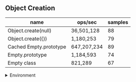 ## Object Creation

|name|ops/sec|samples|
|-|-|-|
|Object.create(null)|36,501,128|88|
|Object.create({})|1,180,253|79|
|Cached Empty.prototype|647,207,234|89|
|Empty.prototype|1,184,593|74|
|Empty class|821,289|67|


<details>
<summary>Environment</summary>

* __Machine:__ linux x64 | 2 vCPUs | 6.8GB Mem
* __Run:__ Tue Oct 10 2023 21:04:59 GMT+0000 (Coordinated Universal Time)
</details>

<!--
{"environment":{"platform":"linux","arch":"x64","cpus":2,"totalMemory":6.759757995605469},"benchmarks":"[{\"timeStamp\":1696971878179,\"currentTarget\":{\"0\":{\"name\":\"Object.create(null)\",\"options\":{\"async\":false,\"defer\":false,\"delay\":0.005,\"initCount\":1,\"maxTime\":5,\"minSamples\":5,\"minTime\":0.05},\"async\":false,\"defer\":false,\"delay\":0.005,\"initCount\":1,\"maxTime\":5,\"minSamples\":5,\"minTime\":0.05,\"id\":1,\"stats\":{\"moe\":4.4659100015869446e-10,\"rme\":1.6301075395135165,\"sem\":2.2785255110137473e-10,\"deviation\":2.1374463932037228e-9,\"mean\":2.739641338582935e-8,\"sample\":[2.813910609728688e-8,2.786589545305154e-8,2.992099070726603e-8,2.852857899862903e-8,2.8103833847469667e-8,2.7950330656834916e-8,2.738647482945606e-8,2.8107999089815955e-8,2.8746260001366302e-8,2.8625192682161367e-8,2.866073762917602e-8,2.6094388448264616e-8,2.836836822800213e-8,2.70264574887036e-8,2.7138587848426617e-8,2.9763492374126735e-8,2.629070620933514e-8,3.126735680395961e-8,2.7255802808523884e-8,2.8023400770163633e-8,2.7017725474726212e-8,2.7146908430451306e-8,2.7353190446765792e-8,2.7388221745899418e-8,2.7424587502227946e-8,2.7336599620208757e-8,2.7087839437781576e-8,2.7277324654738734e-8,2.6994868144020703e-8,2.773729787313822e-8,2.6981975582207033e-8,2.7220001551216602e-8,2.669659179221505e-8,2.708794216735778e-8,2.8253361953793265e-8,2.867876666979992e-8,2.7579350122427972e-8,2.7579710189592572e-8,2.7215173261134985e-8,2.704684982322808e-8,3.014785662443968e-8,2.7155949146805185e-8,2.678802111503709e-8,2.705383543440999e-8,2.6647846608305994e-8,2.686614798503641e-8,2.7232431316289468e-8,2.657567856737442e-8,2.7050804911911954e-8,2.7388683515344463e-8,2.6621445107221424e-8,2.687975965388351e-8,2.6939753726386963e-8,2.7433576853793726e-8,4.3726292967287304e-8,2.7236438283409327e-8,2.6996512330887856e-8,2.713612182494983e-8,2.651214032449191e-8,2.705897191322022e-8,2.7472870916691963e-8,2.6534586736892604e-8,2.6811084418542893e-8,2.7447137157852724e-8,2.7070015342662204e-8,2.6800143718677112e-8,2.5764574116564167e-8,2.6990451285891785e-8,2.6145907330731196e-8,2.6781608734890403e-8,2.643159674121238e-8,2.590018075268933e-8,2.779084206919967e-8,3.119877145699817e-8,2.5768881054046544e-8,2.607264265157364e-8,2.7520894425328182e-8,2.827677916068909e-8,2.7268283613426247e-8,2.485256880779384e-8,2.5649320713411885e-8,2.588077987944706e-8,2.518715795073556e-8,2.4565552180984368e-8,2.4182127690369438e-8,2.4956119975169253e-8,2.562442322793111e-8,2.612256021714214e-8],\"variance\":4.568677083819603e-18},\"times\":{\"cycle\":0.05829975945993856,\"elapsed\":5.437,\"period\":2.739641338582935e-8,\"timeStamp\":1696971872742},\"running\":false,\"count\":2128007,\"cycles\":6,\"hz\":36501128.30160625},\"1\":{\"name\":\"Object.create({})\",\"options\":{\"async\":false,\"defer\":false,\"delay\":0.005,\"initCount\":1,\"maxTime\":5,\"minSamples\":5,\"minTime\":0.05},\"async\":false,\"defer\":false,\"delay\":0.005,\"initCount\":1,\"maxTime\":5,\"minSamples\":5,\"minTime\":0.05,\"id\":2,\"stats\":{\"moe\":2.1861230119216655e-8,\"rme\":2.580178153374368,\"sem\":1.1153688836335029e-8,\"deviation\":9.91361548475882e-8,\"mean\":8.472759949008344e-7,\"sample\":[9.948038314323633e-7,0.000001222619126387259,0.0000010243888942316938,9.903058952363569e-7,9.843896785055202e-7,9.716929128759672e-7,0.0000010752468514261663,8.47736561211239e-7,9.100018408322274e-7,8.577088202976726e-7,8.997698531615224e-7,8.375816459037915e-7,8.278919331592391e-7,8.827750617178246e-7,8.23208342252094e-7,8.616275240093041e-7,8.261680437233328e-7,8.683660687529432e-7,8.370193786834482e-7,8.364870927693823e-7,0.0000010045228534326526,8.01928093382993e-7,8.434768040869329e-7,8.507904590664554e-7,8.477850792699459e-7,8.554526449477003e-7,8.188515204703398e-7,0.00000105419009090001,8.742726572199152e-7,7.694140588210111e-7,8.3861767769739e-7,8.371834838820155e-7,8.738973414957832e-7,8.51949227278565e-7,9.76250108096422e-7,7.832691195546428e-7,8.532628364501135e-7,8.059580585882607e-7,8.202070586963571e-7,9.289939871365258e-7,7.914469246567939e-7,7.852703221273376e-7,8.534763268835801e-7,7.805679656253378e-7,8.330561425791806e-7,8.134178460961665e-7,8.394542131408756e-7,7.506073671384384e-7,7.495977130002812e-7,7.558751523104321e-7,9.801140018478101e-7,7.265286879209459e-7,8.007505054697856e-7,7.371044548290776e-7,7.506368115903218e-7,0.0000010571866555976595,7.379159112515566e-7,8.194408767724918e-7,7.279560944257729e-7,7.391250619284175e-7,9.792958370713548e-7,7.196553700306629e-7,7.679399327825609e-7,7.827818780713147e-7,8.098546657204451e-7,8.928713227909965e-7,6.84592531098108e-7,8.014347441854237e-7,6.94153287896844e-7,9.433017422307634e-7,7.2910928768301e-7,7.969994057703492e-7,7.469368472956229e-7,8.92228930133765e-7,7.79376691025868e-7,7.387197258957695e-7,8.81108832528384e-7,8.633002376918603e-7,7.315507750271828e-7],\"variance\":9.827977197964985e-15},\"times\":{\"cycle\":0.0670144475406866,\"elapsed\":5.423,\"period\":8.472759949008344e-7,\"timeStamp\":1696971878195},\"running\":false,\"count\":79094,\"cycles\":4,\"hz\":1180252.958915755},\"2\":{\"name\":\"Cached Empty.prototype\",\"options\":{\"async\":false,\"defer\":false,\"delay\":0.005,\"initCount\":1,\"maxTime\":5,\"minSamples\":5,\"minTime\":0.05},\"async\":false,\"defer\":false,\"delay\":0.005,\"initCount\":1,\"maxTime\":5,\"minSamples\":5,\"minTime\":0.05,\"id\":3,\"stats\":{\"moe\":1.3735805698352511e-11,\"rme\":0.8889912816552792,\"sem\":7.008064131812506e-12,\"deviation\":6.611394479176182e-11,\"mean\":1.5451001581001771e-9,\"sample\":[1.4994203602146454e-9,1.5277259607463976e-9,1.5435069698524692e-9,1.5972346878490035e-9,1.5407060322273344e-9,1.4961003792023736e-9,1.5613512960227618e-9,1.5721709893759855e-9,1.416376042792667e-9,1.4482751967773273e-9,1.464054278927123e-9,1.518005938005076e-9,1.492421732250331e-9,1.5052262954856776e-9,1.4746411202069722e-9,1.5594773080803412e-9,1.5382291405776478e-9,1.4565429422883067e-9,1.5723328492874658e-9,1.4849816095372883e-9,1.5910812666210296e-9,1.4982624661446251e-9,1.5580011922580566e-9,1.4751443856107953e-9,1.60319204155966e-9,1.5415318700336152e-9,1.5846016587106565e-9,1.5537174902815446e-9,1.5318415923977125e-9,1.4494090200517514e-9,1.484166460957568e-9,1.516733595467479e-9,1.4735058000263622e-9,1.5123500997452349e-9,1.387704468029341e-9,1.4593765579778794e-9,1.4796942596835623e-9,1.4985951674047016e-9,1.5805536362969812e-9,1.586694971129808e-9,1.4196532971229878e-9,1.569425192182657e-9,1.491459554218566e-9,1.538035540710928e-9,1.5665754986118274e-9,1.4754333993866288e-9,1.4801627913197737e-9,1.4897186246037878e-9,1.5826432341711527e-9,1.5165120533519542e-9,1.5522459206187879e-9,1.4423969293464438e-9,1.491129680447952e-9,1.452138462158974e-9,1.5161017901750563e-9,1.6287590328932661e-9,1.586266523314799e-9,1.65502297265887e-9,1.6223718450796346e-9,1.6443665806823426e-9,1.5911345176725716e-9,1.582324420874024e-9,1.617778283522625e-9,1.6082890071229171e-9,1.6745643344637285e-9,1.6216482849821085e-9,1.595933238538515e-9,1.6178420406379538e-9,1.5664063759332968e-9,1.5766469329154563e-9,1.601034112690147e-9,1.6672706313520626e-9,1.61342866223296e-9,1.6046573741133082e-9,1.5349389685013516e-9,1.5474305951823738e-9,1.5658435946483387e-9,1.4484292672325434e-9,1.4580266535234608e-9,1.64187159843662e-9,1.6532709271296366e-9,1.6590510086029138e-9,1.6838706279424428e-9,1.6296904966277337e-9,1.5903666325196493e-9,1.5387064041666107e-9,1.5622064729827144e-9,1.5519548278065846e-9,1.5539397254091924e-9],\"variance\":4.37105369592813e-21},\"times\":{\"cycle\":0.05573856886886982,\"elapsed\":5.526,\"period\":1.5451001581001771e-9,\"timeStamp\":1696971883620},\"running\":false,\"count\":36074405,\"cycles\":10,\"hz\":647207234.2737827},\"3\":{\"name\":\"Empty.prototype\",\"options\":{\"async\":false,\"defer\":false,\"delay\":0.005,\"initCount\":1,\"maxTime\":5,\"minSamples\":5,\"minTime\":0.05},\"async\":false,\"defer\":false,\"delay\":0.005,\"initCount\":1,\"maxTime\":5,\"minSamples\":5,\"minTime\":0.05,\"id\":4,\"stats\":{\"moe\":2.8799950836935944e-8,\"rme\":3.4116225253888897,\"sem\":1.4693852467824461e-8,\"deviation\":1.2640129835416302e-7,\"mean\":8.441716697146338e-7,\"sample\":[7.165867140309895e-7,7.728260052248192e-7,8.307779728254109e-7,0.0000010401086941651276,0.0000010429449073124016,6.844420411792872e-7,8.67654312880498e-7,7.874579793419522e-7,9.509892058280321e-7,9.168439291333196e-7,7.362995690539709e-7,0.0000010486214241740202,9.800325877282987e-7,8.795736221735179e-7,8.34949951889667e-7,7.77080451168012e-7,9.022122200245898e-7,8.225648153097771e-7,9.732647404714813e-7,8.571688939968996e-7,7.870960202063399e-7,0.000001073423076923077,8.892644197359277e-7,7.985322740150746e-7,7.971316352167637e-7,9.702376115892446e-7,6.775074971935639e-7,9.376729967391885e-7,8.801710188699417e-7,8.154932984721837e-7,0.0000010389626695189425,6.847284395674048e-7,8.183325410344782e-7,0.0000010567680016902375,8.007639450706254e-7,0.0000010109677571378078,8.180043866459628e-7,8.9500174689441e-7,7.326227355072464e-7,0.0000011599761775362318,8.778552795031056e-7,6.700374741200828e-7,7.498882505175983e-7,7.668406185300207e-7,6.845608566252588e-7,7.700149844720497e-7,9.590079063146998e-7,7.329122442929143e-7,9.326148184431353e-7,6.48172907616752e-7,7.414938578739092e-7,9.167025612601349e-7,6.755519534925689e-7,7.638955903014991e-7,9.859097049459262e-7,7.084133335052012e-7,8.107126155273979e-7,9.799283569007076e-7,7.580188746438746e-7,9.013056064306064e-7,6.62734355921856e-7,7.787885887260888e-7,9.190608084045584e-7,6.597605438542939e-7,7.98731545075295e-7,0.0000010529579772079771,6.812756283068784e-7,7.664837199837199e-7,0.000001105485805860806,6.954108287545787e-7,8.621574455636955e-7,9.000272944647945e-7,6.605720517908018e-7,8.263608821733822e-7],\"variance\":1.5977288225618133e-14},\"times\":{\"cycle\":0.06637215335964337,\"elapsed\":5.407,\"period\":8.441716697146338e-7,\"timeStamp\":1696971889147},\"running\":false,\"count\":78624,\"cycles\":3,\"hz\":1184593.1768096918},\"4\":{\"name\":\"Empty class\",\"options\":{\"async\":false,\"defer\":false,\"delay\":0.005,\"initCount\":1,\"maxTime\":5,\"minSamples\":5,\"minTime\":0.05},\"async\":false,\"defer\":false,\"delay\":0.005,\"initCount\":1,\"maxTime\":5,\"minSamples\":5,\"minTime\":0.05,\"id\":5,\"stats\":{\"moe\":2.4940341714262104e-8,\"rme\":2.048321876849982,\"sem\":1.2724664139929645e-8,\"deviation\":1.0415586488891909e-7,\"mean\":0.000001217598757116078,\"sample\":[0.0000011027943896770058,0.000001138213689188106,0.0000011540100985813897,0.000001349124805642382,0.0000011648194437765488,0.0000013099239240201972,0.000001280483994549972,0.0000012576918810611525,0.0000013459331409794022,0.0000011006895888434718,0.000001207248841869039,0.0000011131869359621705,0.0000012640094894606075,0.0000012668292538270417,0.0000010773925302556704,0.0000012002563597018515,0.0000011690723090486495,0.0000014118712190430393,0.0000014301346958403463,0.0000010934678849082312,0.000001186365969383666,0.0000010643373407069007,0.0000012926943816622584,0.000001323862402821191,0.0000010783752023723652,0.0000011413524565199968,9.954913360583474e-7,0.0000011892434399294703,0.0000013389614971547648,0.0000011584168790574658,0.0000012233899174481045,0.0000010850134006572092,0.0000012607023964093933,0.0000013036848601426624,0.0000010883798188667147,0.0000011846699527129918,0.0000010709611284763965,0.0000013152812855654403,0.0000014875477919371644,0.0000010900165264085917,0.000001318673350965777,0.000001196875547006492,0.0000014204138334535545,0.000001346811605353851,0.000001121697507413641,0.0000012525733589805243,0.0000011205016269936682,0.000001179625166306003,0.0000013485973871924343,0.000001106803622665705,0.0000013145775587080228,0.0000011186228740883226,0.000001196144553979322,0.0000013281249018193477,0.0000011921994549971949,0.000001216211477117897,0.0000011633638695199165,0.0000012568486815740963,0.0000012817776388554941,0.0000012489071892281798,0.0000012707679249819669,0.0000011842114771178969,0.0000012514319948705618,0.0000012963605514146029,0.0000012575989099943898,0.0000011860084956319628,0.000001087483706019075],\"variance\":1.0848444190758767e-14},\"times\":{\"cycle\":0.07595989846268653,\"elapsed\":5.372,\"period\":0.000001217598757116078,\"timeStamp\":1696971894555},\"running\":false,\"count\":62385,\"cycles\":4,\"hz\":821288.6175808295},\"options\":{},\"events\":{\"start\":[null],\"cycle\":[null,null],\"complete\":[null,null]},\"length\":5,\"running\":false},\"type\":\"cycle\",\"target\":{\"name\":\"Object.create(null)\",\"options\":{\"async\":false,\"defer\":false,\"delay\":0.005,\"initCount\":1,\"maxTime\":5,\"minSamples\":5,\"minTime\":0.05},\"async\":false,\"defer\":false,\"delay\":0.005,\"initCount\":1,\"maxTime\":5,\"minSamples\":5,\"minTime\":0.05,\"id\":1,\"stats\":{\"moe\":4.4659100015869446e-10,\"rme\":1.6301075395135165,\"sem\":2.2785255110137473e-10,\"deviation\":2.1374463932037228e-9,\"mean\":2.739641338582935e-8,\"sample\":[2.813910609728688e-8,2.786589545305154e-8,2.992099070726603e-8,2.852857899862903e-8,2.8103833847469667e-8,2.7950330656834916e-8,2.738647482945606e-8,2.8107999089815955e-8,2.8746260001366302e-8,2.8625192682161367e-8,2.866073762917602e-8,2.6094388448264616e-8,2.836836822800213e-8,2.70264574887036e-8,2.7138587848426617e-8,2.9763492374126735e-8,2.629070620933514e-8,3.126735680395961e-8,2.7255802808523884e-8,2.8023400770163633e-8,2.7017725474726212e-8,2.7146908430451306e-8,2.7353190446765792e-8,2.7388221745899418e-8,2.7424587502227946e-8,2.7336599620208757e-8,2.7087839437781576e-8,2.7277324654738734e-8,2.6994868144020703e-8,2.773729787313822e-8,2.6981975582207033e-8,2.7220001551216602e-8,2.669659179221505e-8,2.708794216735778e-8,2.8253361953793265e-8,2.867876666979992e-8,2.7579350122427972e-8,2.7579710189592572e-8,2.7215173261134985e-8,2.704684982322808e-8,3.014785662443968e-8,2.7155949146805185e-8,2.678802111503709e-8,2.705383543440999e-8,2.6647846608305994e-8,2.686614798503641e-8,2.7232431316289468e-8,2.657567856737442e-8,2.7050804911911954e-8,2.7388683515344463e-8,2.6621445107221424e-8,2.687975965388351e-8,2.6939753726386963e-8,2.7433576853793726e-8,4.3726292967287304e-8,2.7236438283409327e-8,2.6996512330887856e-8,2.713612182494983e-8,2.651214032449191e-8,2.705897191322022e-8,2.7472870916691963e-8,2.6534586736892604e-8,2.6811084418542893e-8,2.7447137157852724e-8,2.7070015342662204e-8,2.6800143718677112e-8,2.5764574116564167e-8,2.6990451285891785e-8,2.6145907330731196e-8,2.6781608734890403e-8,2.643159674121238e-8,2.590018075268933e-8,2.779084206919967e-8,3.119877145699817e-8,2.5768881054046544e-8,2.607264265157364e-8,2.7520894425328182e-8,2.827677916068909e-8,2.7268283613426247e-8,2.485256880779384e-8,2.5649320713411885e-8,2.588077987944706e-8,2.518715795073556e-8,2.4565552180984368e-8,2.4182127690369438e-8,2.4956119975169253e-8,2.562442322793111e-8,2.612256021714214e-8],\"variance\":4.568677083819603e-18},\"times\":{\"cycle\":0.05829975945993856,\"elapsed\":5.437,\"period\":2.739641338582935e-8,\"timeStamp\":1696971872742},\"running\":false,\"count\":2128007,\"cycles\":6,\"hz\":36501128.30160625},\"aborted\":false},{\"timeStamp\":1696971883618,\"currentTarget\":{\"0\":{\"name\":\"Object.create(null)\",\"options\":{\"async\":false,\"defer\":false,\"delay\":0.005,\"initCount\":1,\"maxTime\":5,\"minSamples\":5,\"minTime\":0.05},\"async\":false,\"defer\":false,\"delay\":0.005,\"initCount\":1,\"maxTime\":5,\"minSamples\":5,\"minTime\":0.05,\"id\":1,\"stats\":{\"moe\":4.4659100015869446e-10,\"rme\":1.6301075395135165,\"sem\":2.2785255110137473e-10,\"deviation\":2.1374463932037228e-9,\"mean\":2.739641338582935e-8,\"sample\":[2.813910609728688e-8,2.786589545305154e-8,2.992099070726603e-8,2.852857899862903e-8,2.8103833847469667e-8,2.7950330656834916e-8,2.738647482945606e-8,2.8107999089815955e-8,2.8746260001366302e-8,2.8625192682161367e-8,2.866073762917602e-8,2.6094388448264616e-8,2.836836822800213e-8,2.70264574887036e-8,2.7138587848426617e-8,2.9763492374126735e-8,2.629070620933514e-8,3.126735680395961e-8,2.7255802808523884e-8,2.8023400770163633e-8,2.7017725474726212e-8,2.7146908430451306e-8,2.7353190446765792e-8,2.7388221745899418e-8,2.7424587502227946e-8,2.7336599620208757e-8,2.7087839437781576e-8,2.7277324654738734e-8,2.6994868144020703e-8,2.773729787313822e-8,2.6981975582207033e-8,2.7220001551216602e-8,2.669659179221505e-8,2.708794216735778e-8,2.8253361953793265e-8,2.867876666979992e-8,2.7579350122427972e-8,2.7579710189592572e-8,2.7215173261134985e-8,2.704684982322808e-8,3.014785662443968e-8,2.7155949146805185e-8,2.678802111503709e-8,2.705383543440999e-8,2.6647846608305994e-8,2.686614798503641e-8,2.7232431316289468e-8,2.657567856737442e-8,2.7050804911911954e-8,2.7388683515344463e-8,2.6621445107221424e-8,2.687975965388351e-8,2.6939753726386963e-8,2.7433576853793726e-8,4.3726292967287304e-8,2.7236438283409327e-8,2.6996512330887856e-8,2.713612182494983e-8,2.651214032449191e-8,2.705897191322022e-8,2.7472870916691963e-8,2.6534586736892604e-8,2.6811084418542893e-8,2.7447137157852724e-8,2.7070015342662204e-8,2.6800143718677112e-8,2.5764574116564167e-8,2.6990451285891785e-8,2.6145907330731196e-8,2.6781608734890403e-8,2.643159674121238e-8,2.590018075268933e-8,2.779084206919967e-8,3.119877145699817e-8,2.5768881054046544e-8,2.607264265157364e-8,2.7520894425328182e-8,2.827677916068909e-8,2.7268283613426247e-8,2.485256880779384e-8,2.5649320713411885e-8,2.588077987944706e-8,2.518715795073556e-8,2.4565552180984368e-8,2.4182127690369438e-8,2.4956119975169253e-8,2.562442322793111e-8,2.612256021714214e-8],\"variance\":4.568677083819603e-18},\"times\":{\"cycle\":0.05829975945993856,\"elapsed\":5.437,\"period\":2.739641338582935e-8,\"timeStamp\":1696971872742},\"running\":false,\"count\":2128007,\"cycles\":6,\"hz\":36501128.30160625},\"1\":{\"name\":\"Object.create({})\",\"options\":{\"async\":false,\"defer\":false,\"delay\":0.005,\"initCount\":1,\"maxTime\":5,\"minSamples\":5,\"minTime\":0.05},\"async\":false,\"defer\":false,\"delay\":0.005,\"initCount\":1,\"maxTime\":5,\"minSamples\":5,\"minTime\":0.05,\"id\":2,\"stats\":{\"moe\":2.1861230119216655e-8,\"rme\":2.580178153374368,\"sem\":1.1153688836335029e-8,\"deviation\":9.91361548475882e-8,\"mean\":8.472759949008344e-7,\"sample\":[9.948038314323633e-7,0.000001222619126387259,0.0000010243888942316938,9.903058952363569e-7,9.843896785055202e-7,9.716929128759672e-7,0.0000010752468514261663,8.47736561211239e-7,9.100018408322274e-7,8.577088202976726e-7,8.997698531615224e-7,8.375816459037915e-7,8.278919331592391e-7,8.827750617178246e-7,8.23208342252094e-7,8.616275240093041e-7,8.261680437233328e-7,8.683660687529432e-7,8.370193786834482e-7,8.364870927693823e-7,0.0000010045228534326526,8.01928093382993e-7,8.434768040869329e-7,8.507904590664554e-7,8.477850792699459e-7,8.554526449477003e-7,8.188515204703398e-7,0.00000105419009090001,8.742726572199152e-7,7.694140588210111e-7,8.3861767769739e-7,8.371834838820155e-7,8.738973414957832e-7,8.51949227278565e-7,9.76250108096422e-7,7.832691195546428e-7,8.532628364501135e-7,8.059580585882607e-7,8.202070586963571e-7,9.289939871365258e-7,7.914469246567939e-7,7.852703221273376e-7,8.534763268835801e-7,7.805679656253378e-7,8.330561425791806e-7,8.134178460961665e-7,8.394542131408756e-7,7.506073671384384e-7,7.495977130002812e-7,7.558751523104321e-7,9.801140018478101e-7,7.265286879209459e-7,8.007505054697856e-7,7.371044548290776e-7,7.506368115903218e-7,0.0000010571866555976595,7.379159112515566e-7,8.194408767724918e-7,7.279560944257729e-7,7.391250619284175e-7,9.792958370713548e-7,7.196553700306629e-7,7.679399327825609e-7,7.827818780713147e-7,8.098546657204451e-7,8.928713227909965e-7,6.84592531098108e-7,8.014347441854237e-7,6.94153287896844e-7,9.433017422307634e-7,7.2910928768301e-7,7.969994057703492e-7,7.469368472956229e-7,8.92228930133765e-7,7.79376691025868e-7,7.387197258957695e-7,8.81108832528384e-7,8.633002376918603e-7,7.315507750271828e-7],\"variance\":9.827977197964985e-15},\"times\":{\"cycle\":0.0670144475406866,\"elapsed\":5.423,\"period\":8.472759949008344e-7,\"timeStamp\":1696971878195},\"running\":false,\"count\":79094,\"cycles\":4,\"hz\":1180252.958915755},\"2\":{\"name\":\"Cached Empty.prototype\",\"options\":{\"async\":false,\"defer\":false,\"delay\":0.005,\"initCount\":1,\"maxTime\":5,\"minSamples\":5,\"minTime\":0.05},\"async\":false,\"defer\":false,\"delay\":0.005,\"initCount\":1,\"maxTime\":5,\"minSamples\":5,\"minTime\":0.05,\"id\":3,\"stats\":{\"moe\":1.3735805698352511e-11,\"rme\":0.8889912816552792,\"sem\":7.008064131812506e-12,\"deviation\":6.611394479176182e-11,\"mean\":1.5451001581001771e-9,\"sample\":[1.4994203602146454e-9,1.5277259607463976e-9,1.5435069698524692e-9,1.5972346878490035e-9,1.5407060322273344e-9,1.4961003792023736e-9,1.5613512960227618e-9,1.5721709893759855e-9,1.416376042792667e-9,1.4482751967773273e-9,1.464054278927123e-9,1.518005938005076e-9,1.492421732250331e-9,1.5052262954856776e-9,1.4746411202069722e-9,1.5594773080803412e-9,1.5382291405776478e-9,1.4565429422883067e-9,1.5723328492874658e-9,1.4849816095372883e-9,1.5910812666210296e-9,1.4982624661446251e-9,1.5580011922580566e-9,1.4751443856107953e-9,1.60319204155966e-9,1.5415318700336152e-9,1.5846016587106565e-9,1.5537174902815446e-9,1.5318415923977125e-9,1.4494090200517514e-9,1.484166460957568e-9,1.516733595467479e-9,1.4735058000263622e-9,1.5123500997452349e-9,1.387704468029341e-9,1.4593765579778794e-9,1.4796942596835623e-9,1.4985951674047016e-9,1.5805536362969812e-9,1.586694971129808e-9,1.4196532971229878e-9,1.569425192182657e-9,1.491459554218566e-9,1.538035540710928e-9,1.5665754986118274e-9,1.4754333993866288e-9,1.4801627913197737e-9,1.4897186246037878e-9,1.5826432341711527e-9,1.5165120533519542e-9,1.5522459206187879e-9,1.4423969293464438e-9,1.491129680447952e-9,1.452138462158974e-9,1.5161017901750563e-9,1.6287590328932661e-9,1.586266523314799e-9,1.65502297265887e-9,1.6223718450796346e-9,1.6443665806823426e-9,1.5911345176725716e-9,1.582324420874024e-9,1.617778283522625e-9,1.6082890071229171e-9,1.6745643344637285e-9,1.6216482849821085e-9,1.595933238538515e-9,1.6178420406379538e-9,1.5664063759332968e-9,1.5766469329154563e-9,1.601034112690147e-9,1.6672706313520626e-9,1.61342866223296e-9,1.6046573741133082e-9,1.5349389685013516e-9,1.5474305951823738e-9,1.5658435946483387e-9,1.4484292672325434e-9,1.4580266535234608e-9,1.64187159843662e-9,1.6532709271296366e-9,1.6590510086029138e-9,1.6838706279424428e-9,1.6296904966277337e-9,1.5903666325196493e-9,1.5387064041666107e-9,1.5622064729827144e-9,1.5519548278065846e-9,1.5539397254091924e-9],\"variance\":4.37105369592813e-21},\"times\":{\"cycle\":0.05573856886886982,\"elapsed\":5.526,\"period\":1.5451001581001771e-9,\"timeStamp\":1696971883620},\"running\":false,\"count\":36074405,\"cycles\":10,\"hz\":647207234.2737827},\"3\":{\"name\":\"Empty.prototype\",\"options\":{\"async\":false,\"defer\":false,\"delay\":0.005,\"initCount\":1,\"maxTime\":5,\"minSamples\":5,\"minTime\":0.05},\"async\":false,\"defer\":false,\"delay\":0.005,\"initCount\":1,\"maxTime\":5,\"minSamples\":5,\"minTime\":0.05,\"id\":4,\"stats\":{\"moe\":2.8799950836935944e-8,\"rme\":3.4116225253888897,\"sem\":1.4693852467824461e-8,\"deviation\":1.2640129835416302e-7,\"mean\":8.441716697146338e-7,\"sample\":[7.165867140309895e-7,7.728260052248192e-7,8.307779728254109e-7,0.0000010401086941651276,0.0000010429449073124016,6.844420411792872e-7,8.67654312880498e-7,7.874579793419522e-7,9.509892058280321e-7,9.168439291333196e-7,7.362995690539709e-7,0.0000010486214241740202,9.800325877282987e-7,8.795736221735179e-7,8.34949951889667e-7,7.77080451168012e-7,9.022122200245898e-7,8.225648153097771e-7,9.732647404714813e-7,8.571688939968996e-7,7.870960202063399e-7,0.000001073423076923077,8.892644197359277e-7,7.985322740150746e-7,7.971316352167637e-7,9.702376115892446e-7,6.775074971935639e-7,9.376729967391885e-7,8.801710188699417e-7,8.154932984721837e-7,0.0000010389626695189425,6.847284395674048e-7,8.183325410344782e-7,0.0000010567680016902375,8.007639450706254e-7,0.0000010109677571378078,8.180043866459628e-7,8.9500174689441e-7,7.326227355072464e-7,0.0000011599761775362318,8.778552795031056e-7,6.700374741200828e-7,7.498882505175983e-7,7.668406185300207e-7,6.845608566252588e-7,7.700149844720497e-7,9.590079063146998e-7,7.329122442929143e-7,9.326148184431353e-7,6.48172907616752e-7,7.414938578739092e-7,9.167025612601349e-7,6.755519534925689e-7,7.638955903014991e-7,9.859097049459262e-7,7.084133335052012e-7,8.107126155273979e-7,9.799283569007076e-7,7.580188746438746e-7,9.013056064306064e-7,6.62734355921856e-7,7.787885887260888e-7,9.190608084045584e-7,6.597605438542939e-7,7.98731545075295e-7,0.0000010529579772079771,6.812756283068784e-7,7.664837199837199e-7,0.000001105485805860806,6.954108287545787e-7,8.621574455636955e-7,9.000272944647945e-7,6.605720517908018e-7,8.263608821733822e-7],\"variance\":1.5977288225618133e-14},\"times\":{\"cycle\":0.06637215335964337,\"elapsed\":5.407,\"period\":8.441716697146338e-7,\"timeStamp\":1696971889147},\"running\":false,\"count\":78624,\"cycles\":3,\"hz\":1184593.1768096918},\"4\":{\"name\":\"Empty class\",\"options\":{\"async\":false,\"defer\":false,\"delay\":0.005,\"initCount\":1,\"maxTime\":5,\"minSamples\":5,\"minTime\":0.05},\"async\":false,\"defer\":false,\"delay\":0.005,\"initCount\":1,\"maxTime\":5,\"minSamples\":5,\"minTime\":0.05,\"id\":5,\"stats\":{\"moe\":2.4940341714262104e-8,\"rme\":2.048321876849982,\"sem\":1.2724664139929645e-8,\"deviation\":1.0415586488891909e-7,\"mean\":0.000001217598757116078,\"sample\":[0.0000011027943896770058,0.000001138213689188106,0.0000011540100985813897,0.000001349124805642382,0.0000011648194437765488,0.0000013099239240201972,0.000001280483994549972,0.0000012576918810611525,0.0000013459331409794022,0.0000011006895888434718,0.000001207248841869039,0.0000011131869359621705,0.0000012640094894606075,0.0000012668292538270417,0.0000010773925302556704,0.0000012002563597018515,0.0000011690723090486495,0.0000014118712190430393,0.0000014301346958403463,0.0000010934678849082312,0.000001186365969383666,0.0000010643373407069007,0.0000012926943816622584,0.000001323862402821191,0.0000010783752023723652,0.0000011413524565199968,9.954913360583474e-7,0.0000011892434399294703,0.0000013389614971547648,0.0000011584168790574658,0.0000012233899174481045,0.0000010850134006572092,0.0000012607023964093933,0.0000013036848601426624,0.0000010883798188667147,0.0000011846699527129918,0.0000010709611284763965,0.0000013152812855654403,0.0000014875477919371644,0.0000010900165264085917,0.000001318673350965777,0.000001196875547006492,0.0000014204138334535545,0.000001346811605353851,0.000001121697507413641,0.0000012525733589805243,0.0000011205016269936682,0.000001179625166306003,0.0000013485973871924343,0.000001106803622665705,0.0000013145775587080228,0.0000011186228740883226,0.000001196144553979322,0.0000013281249018193477,0.0000011921994549971949,0.000001216211477117897,0.0000011633638695199165,0.0000012568486815740963,0.0000012817776388554941,0.0000012489071892281798,0.0000012707679249819669,0.0000011842114771178969,0.0000012514319948705618,0.0000012963605514146029,0.0000012575989099943898,0.0000011860084956319628,0.000001087483706019075],\"variance\":1.0848444190758767e-14},\"times\":{\"cycle\":0.07595989846268653,\"elapsed\":5.372,\"period\":0.000001217598757116078,\"timeStamp\":1696971894555},\"running\":false,\"count\":62385,\"cycles\":4,\"hz\":821288.6175808295},\"options\":{},\"events\":{\"start\":[null],\"cycle\":[null,null],\"complete\":[null,null]},\"length\":5,\"running\":false},\"type\":\"cycle\",\"target\":{\"name\":\"Object.create({})\",\"options\":{\"async\":false,\"defer\":false,\"delay\":0.005,\"initCount\":1,\"maxTime\":5,\"minSamples\":5,\"minTime\":0.05},\"async\":false,\"defer\":false,\"delay\":0.005,\"initCount\":1,\"maxTime\":5,\"minSamples\":5,\"minTime\":0.05,\"id\":2,\"stats\":{\"moe\":2.1861230119216655e-8,\"rme\":2.580178153374368,\"sem\":1.1153688836335029e-8,\"deviation\":9.91361548475882e-8,\"mean\":8.472759949008344e-7,\"sample\":[9.948038314323633e-7,0.000001222619126387259,0.0000010243888942316938,9.903058952363569e-7,9.843896785055202e-7,9.716929128759672e-7,0.0000010752468514261663,8.47736561211239e-7,9.100018408322274e-7,8.577088202976726e-7,8.997698531615224e-7,8.375816459037915e-7,8.278919331592391e-7,8.827750617178246e-7,8.23208342252094e-7,8.616275240093041e-7,8.261680437233328e-7,8.683660687529432e-7,8.370193786834482e-7,8.364870927693823e-7,0.0000010045228534326526,8.01928093382993e-7,8.434768040869329e-7,8.507904590664554e-7,8.477850792699459e-7,8.554526449477003e-7,8.188515204703398e-7,0.00000105419009090001,8.742726572199152e-7,7.694140588210111e-7,8.3861767769739e-7,8.371834838820155e-7,8.738973414957832e-7,8.51949227278565e-7,9.76250108096422e-7,7.832691195546428e-7,8.532628364501135e-7,8.059580585882607e-7,8.202070586963571e-7,9.289939871365258e-7,7.914469246567939e-7,7.852703221273376e-7,8.534763268835801e-7,7.805679656253378e-7,8.330561425791806e-7,8.134178460961665e-7,8.394542131408756e-7,7.506073671384384e-7,7.495977130002812e-7,7.558751523104321e-7,9.801140018478101e-7,7.265286879209459e-7,8.007505054697856e-7,7.371044548290776e-7,7.506368115903218e-7,0.0000010571866555976595,7.379159112515566e-7,8.194408767724918e-7,7.279560944257729e-7,7.391250619284175e-7,9.792958370713548e-7,7.196553700306629e-7,7.679399327825609e-7,7.827818780713147e-7,8.098546657204451e-7,8.928713227909965e-7,6.84592531098108e-7,8.014347441854237e-7,6.94153287896844e-7,9.433017422307634e-7,7.2910928768301e-7,7.969994057703492e-7,7.469368472956229e-7,8.92228930133765e-7,7.79376691025868e-7,7.387197258957695e-7,8.81108832528384e-7,8.633002376918603e-7,7.315507750271828e-7],\"variance\":9.827977197964985e-15},\"times\":{\"cycle\":0.0670144475406866,\"elapsed\":5.423,\"period\":8.472759949008344e-7,\"timeStamp\":1696971878195},\"running\":false,\"count\":79094,\"cycles\":4,\"hz\":1180252.958915755},\"aborted\":false},{\"timeStamp\":1696971889146,\"currentTarget\":{\"0\":{\"name\":\"Object.create(null)\",\"options\":{\"async\":false,\"defer\":false,\"delay\":0.005,\"initCount\":1,\"maxTime\":5,\"minSamples\":5,\"minTime\":0.05},\"async\":false,\"defer\":false,\"delay\":0.005,\"initCount\":1,\"maxTime\":5,\"minSamples\":5,\"minTime\":0.05,\"id\":1,\"stats\":{\"moe\":4.4659100015869446e-10,\"rme\":1.6301075395135165,\"sem\":2.2785255110137473e-10,\"deviation\":2.1374463932037228e-9,\"mean\":2.739641338582935e-8,\"sample\":[2.813910609728688e-8,2.786589545305154e-8,2.992099070726603e-8,2.852857899862903e-8,2.8103833847469667e-8,2.7950330656834916e-8,2.738647482945606e-8,2.8107999089815955e-8,2.8746260001366302e-8,2.8625192682161367e-8,2.866073762917602e-8,2.6094388448264616e-8,2.836836822800213e-8,2.70264574887036e-8,2.7138587848426617e-8,2.9763492374126735e-8,2.629070620933514e-8,3.126735680395961e-8,2.7255802808523884e-8,2.8023400770163633e-8,2.7017725474726212e-8,2.7146908430451306e-8,2.7353190446765792e-8,2.7388221745899418e-8,2.7424587502227946e-8,2.7336599620208757e-8,2.7087839437781576e-8,2.7277324654738734e-8,2.6994868144020703e-8,2.773729787313822e-8,2.6981975582207033e-8,2.7220001551216602e-8,2.669659179221505e-8,2.708794216735778e-8,2.8253361953793265e-8,2.867876666979992e-8,2.7579350122427972e-8,2.7579710189592572e-8,2.7215173261134985e-8,2.704684982322808e-8,3.014785662443968e-8,2.7155949146805185e-8,2.678802111503709e-8,2.705383543440999e-8,2.6647846608305994e-8,2.686614798503641e-8,2.7232431316289468e-8,2.657567856737442e-8,2.7050804911911954e-8,2.7388683515344463e-8,2.6621445107221424e-8,2.687975965388351e-8,2.6939753726386963e-8,2.7433576853793726e-8,4.3726292967287304e-8,2.7236438283409327e-8,2.6996512330887856e-8,2.713612182494983e-8,2.651214032449191e-8,2.705897191322022e-8,2.7472870916691963e-8,2.6534586736892604e-8,2.6811084418542893e-8,2.7447137157852724e-8,2.7070015342662204e-8,2.6800143718677112e-8,2.5764574116564167e-8,2.6990451285891785e-8,2.6145907330731196e-8,2.6781608734890403e-8,2.643159674121238e-8,2.590018075268933e-8,2.779084206919967e-8,3.119877145699817e-8,2.5768881054046544e-8,2.607264265157364e-8,2.7520894425328182e-8,2.827677916068909e-8,2.7268283613426247e-8,2.485256880779384e-8,2.5649320713411885e-8,2.588077987944706e-8,2.518715795073556e-8,2.4565552180984368e-8,2.4182127690369438e-8,2.4956119975169253e-8,2.562442322793111e-8,2.612256021714214e-8],\"variance\":4.568677083819603e-18},\"times\":{\"cycle\":0.05829975945993856,\"elapsed\":5.437,\"period\":2.739641338582935e-8,\"timeStamp\":1696971872742},\"running\":false,\"count\":2128007,\"cycles\":6,\"hz\":36501128.30160625},\"1\":{\"name\":\"Object.create({})\",\"options\":{\"async\":false,\"defer\":false,\"delay\":0.005,\"initCount\":1,\"maxTime\":5,\"minSamples\":5,\"minTime\":0.05},\"async\":false,\"defer\":false,\"delay\":0.005,\"initCount\":1,\"maxTime\":5,\"minSamples\":5,\"minTime\":0.05,\"id\":2,\"stats\":{\"moe\":2.1861230119216655e-8,\"rme\":2.580178153374368,\"sem\":1.1153688836335029e-8,\"deviation\":9.91361548475882e-8,\"mean\":8.472759949008344e-7,\"sample\":[9.948038314323633e-7,0.000001222619126387259,0.0000010243888942316938,9.903058952363569e-7,9.843896785055202e-7,9.716929128759672e-7,0.0000010752468514261663,8.47736561211239e-7,9.100018408322274e-7,8.577088202976726e-7,8.997698531615224e-7,8.375816459037915e-7,8.278919331592391e-7,8.827750617178246e-7,8.23208342252094e-7,8.616275240093041e-7,8.261680437233328e-7,8.683660687529432e-7,8.370193786834482e-7,8.364870927693823e-7,0.0000010045228534326526,8.01928093382993e-7,8.434768040869329e-7,8.507904590664554e-7,8.477850792699459e-7,8.554526449477003e-7,8.188515204703398e-7,0.00000105419009090001,8.742726572199152e-7,7.694140588210111e-7,8.3861767769739e-7,8.371834838820155e-7,8.738973414957832e-7,8.51949227278565e-7,9.76250108096422e-7,7.832691195546428e-7,8.532628364501135e-7,8.059580585882607e-7,8.202070586963571e-7,9.289939871365258e-7,7.914469246567939e-7,7.852703221273376e-7,8.534763268835801e-7,7.805679656253378e-7,8.330561425791806e-7,8.134178460961665e-7,8.394542131408756e-7,7.506073671384384e-7,7.495977130002812e-7,7.558751523104321e-7,9.801140018478101e-7,7.265286879209459e-7,8.007505054697856e-7,7.371044548290776e-7,7.506368115903218e-7,0.0000010571866555976595,7.379159112515566e-7,8.194408767724918e-7,7.279560944257729e-7,7.391250619284175e-7,9.792958370713548e-7,7.196553700306629e-7,7.679399327825609e-7,7.827818780713147e-7,8.098546657204451e-7,8.928713227909965e-7,6.84592531098108e-7,8.014347441854237e-7,6.94153287896844e-7,9.433017422307634e-7,7.2910928768301e-7,7.969994057703492e-7,7.469368472956229e-7,8.92228930133765e-7,7.79376691025868e-7,7.387197258957695e-7,8.81108832528384e-7,8.633002376918603e-7,7.315507750271828e-7],\"variance\":9.827977197964985e-15},\"times\":{\"cycle\":0.0670144475406866,\"elapsed\":5.423,\"period\":8.472759949008344e-7,\"timeStamp\":1696971878195},\"running\":false,\"count\":79094,\"cycles\":4,\"hz\":1180252.958915755},\"2\":{\"name\":\"Cached Empty.prototype\",\"options\":{\"async\":false,\"defer\":false,\"delay\":0.005,\"initCount\":1,\"maxTime\":5,\"minSamples\":5,\"minTime\":0.05},\"async\":false,\"defer\":false,\"delay\":0.005,\"initCount\":1,\"maxTime\":5,\"minSamples\":5,\"minTime\":0.05,\"id\":3,\"stats\":{\"moe\":1.3735805698352511e-11,\"rme\":0.8889912816552792,\"sem\":7.008064131812506e-12,\"deviation\":6.611394479176182e-11,\"mean\":1.5451001581001771e-9,\"sample\":[1.4994203602146454e-9,1.5277259607463976e-9,1.5435069698524692e-9,1.5972346878490035e-9,1.5407060322273344e-9,1.4961003792023736e-9,1.5613512960227618e-9,1.5721709893759855e-9,1.416376042792667e-9,1.4482751967773273e-9,1.464054278927123e-9,1.518005938005076e-9,1.492421732250331e-9,1.5052262954856776e-9,1.4746411202069722e-9,1.5594773080803412e-9,1.5382291405776478e-9,1.4565429422883067e-9,1.5723328492874658e-9,1.4849816095372883e-9,1.5910812666210296e-9,1.4982624661446251e-9,1.5580011922580566e-9,1.4751443856107953e-9,1.60319204155966e-9,1.5415318700336152e-9,1.5846016587106565e-9,1.5537174902815446e-9,1.5318415923977125e-9,1.4494090200517514e-9,1.484166460957568e-9,1.516733595467479e-9,1.4735058000263622e-9,1.5123500997452349e-9,1.387704468029341e-9,1.4593765579778794e-9,1.4796942596835623e-9,1.4985951674047016e-9,1.5805536362969812e-9,1.586694971129808e-9,1.4196532971229878e-9,1.569425192182657e-9,1.491459554218566e-9,1.538035540710928e-9,1.5665754986118274e-9,1.4754333993866288e-9,1.4801627913197737e-9,1.4897186246037878e-9,1.5826432341711527e-9,1.5165120533519542e-9,1.5522459206187879e-9,1.4423969293464438e-9,1.491129680447952e-9,1.452138462158974e-9,1.5161017901750563e-9,1.6287590328932661e-9,1.586266523314799e-9,1.65502297265887e-9,1.6223718450796346e-9,1.6443665806823426e-9,1.5911345176725716e-9,1.582324420874024e-9,1.617778283522625e-9,1.6082890071229171e-9,1.6745643344637285e-9,1.6216482849821085e-9,1.595933238538515e-9,1.6178420406379538e-9,1.5664063759332968e-9,1.5766469329154563e-9,1.601034112690147e-9,1.6672706313520626e-9,1.61342866223296e-9,1.6046573741133082e-9,1.5349389685013516e-9,1.5474305951823738e-9,1.5658435946483387e-9,1.4484292672325434e-9,1.4580266535234608e-9,1.64187159843662e-9,1.6532709271296366e-9,1.6590510086029138e-9,1.6838706279424428e-9,1.6296904966277337e-9,1.5903666325196493e-9,1.5387064041666107e-9,1.5622064729827144e-9,1.5519548278065846e-9,1.5539397254091924e-9],\"variance\":4.37105369592813e-21},\"times\":{\"cycle\":0.05573856886886982,\"elapsed\":5.526,\"period\":1.5451001581001771e-9,\"timeStamp\":1696971883620},\"running\":false,\"count\":36074405,\"cycles\":10,\"hz\":647207234.2737827},\"3\":{\"name\":\"Empty.prototype\",\"options\":{\"async\":false,\"defer\":false,\"delay\":0.005,\"initCount\":1,\"maxTime\":5,\"minSamples\":5,\"minTime\":0.05},\"async\":false,\"defer\":false,\"delay\":0.005,\"initCount\":1,\"maxTime\":5,\"minSamples\":5,\"minTime\":0.05,\"id\":4,\"stats\":{\"moe\":2.8799950836935944e-8,\"rme\":3.4116225253888897,\"sem\":1.4693852467824461e-8,\"deviation\":1.2640129835416302e-7,\"mean\":8.441716697146338e-7,\"sample\":[7.165867140309895e-7,7.728260052248192e-7,8.307779728254109e-7,0.0000010401086941651276,0.0000010429449073124016,6.844420411792872e-7,8.67654312880498e-7,7.874579793419522e-7,9.509892058280321e-7,9.168439291333196e-7,7.362995690539709e-7,0.0000010486214241740202,9.800325877282987e-7,8.795736221735179e-7,8.34949951889667e-7,7.77080451168012e-7,9.022122200245898e-7,8.225648153097771e-7,9.732647404714813e-7,8.571688939968996e-7,7.870960202063399e-7,0.000001073423076923077,8.892644197359277e-7,7.985322740150746e-7,7.971316352167637e-7,9.702376115892446e-7,6.775074971935639e-7,9.376729967391885e-7,8.801710188699417e-7,8.154932984721837e-7,0.0000010389626695189425,6.847284395674048e-7,8.183325410344782e-7,0.0000010567680016902375,8.007639450706254e-7,0.0000010109677571378078,8.180043866459628e-7,8.9500174689441e-7,7.326227355072464e-7,0.0000011599761775362318,8.778552795031056e-7,6.700374741200828e-7,7.498882505175983e-7,7.668406185300207e-7,6.845608566252588e-7,7.700149844720497e-7,9.590079063146998e-7,7.329122442929143e-7,9.326148184431353e-7,6.48172907616752e-7,7.414938578739092e-7,9.167025612601349e-7,6.755519534925689e-7,7.638955903014991e-7,9.859097049459262e-7,7.084133335052012e-7,8.107126155273979e-7,9.799283569007076e-7,7.580188746438746e-7,9.013056064306064e-7,6.62734355921856e-7,7.787885887260888e-7,9.190608084045584e-7,6.597605438542939e-7,7.98731545075295e-7,0.0000010529579772079771,6.812756283068784e-7,7.664837199837199e-7,0.000001105485805860806,6.954108287545787e-7,8.621574455636955e-7,9.000272944647945e-7,6.605720517908018e-7,8.263608821733822e-7],\"variance\":1.5977288225618133e-14},\"times\":{\"cycle\":0.06637215335964337,\"elapsed\":5.407,\"period\":8.441716697146338e-7,\"timeStamp\":1696971889147},\"running\":false,\"count\":78624,\"cycles\":3,\"hz\":1184593.1768096918},\"4\":{\"name\":\"Empty class\",\"options\":{\"async\":false,\"defer\":false,\"delay\":0.005,\"initCount\":1,\"maxTime\":5,\"minSamples\":5,\"minTime\":0.05},\"async\":false,\"defer\":false,\"delay\":0.005,\"initCount\":1,\"maxTime\":5,\"minSamples\":5,\"minTime\":0.05,\"id\":5,\"stats\":{\"moe\":2.4940341714262104e-8,\"rme\":2.048321876849982,\"sem\":1.2724664139929645e-8,\"deviation\":1.0415586488891909e-7,\"mean\":0.000001217598757116078,\"sample\":[0.0000011027943896770058,0.000001138213689188106,0.0000011540100985813897,0.000001349124805642382,0.0000011648194437765488,0.0000013099239240201972,0.000001280483994549972,0.0000012576918810611525,0.0000013459331409794022,0.0000011006895888434718,0.000001207248841869039,0.0000011131869359621705,0.0000012640094894606075,0.0000012668292538270417,0.0000010773925302556704,0.0000012002563597018515,0.0000011690723090486495,0.0000014118712190430393,0.0000014301346958403463,0.0000010934678849082312,0.000001186365969383666,0.0000010643373407069007,0.0000012926943816622584,0.000001323862402821191,0.0000010783752023723652,0.0000011413524565199968,9.954913360583474e-7,0.0000011892434399294703,0.0000013389614971547648,0.0000011584168790574658,0.0000012233899174481045,0.0000010850134006572092,0.0000012607023964093933,0.0000013036848601426624,0.0000010883798188667147,0.0000011846699527129918,0.0000010709611284763965,0.0000013152812855654403,0.0000014875477919371644,0.0000010900165264085917,0.000001318673350965777,0.000001196875547006492,0.0000014204138334535545,0.000001346811605353851,0.000001121697507413641,0.0000012525733589805243,0.0000011205016269936682,0.000001179625166306003,0.0000013485973871924343,0.000001106803622665705,0.0000013145775587080228,0.0000011186228740883226,0.000001196144553979322,0.0000013281249018193477,0.0000011921994549971949,0.000001216211477117897,0.0000011633638695199165,0.0000012568486815740963,0.0000012817776388554941,0.0000012489071892281798,0.0000012707679249819669,0.0000011842114771178969,0.0000012514319948705618,0.0000012963605514146029,0.0000012575989099943898,0.0000011860084956319628,0.000001087483706019075],\"variance\":1.0848444190758767e-14},\"times\":{\"cycle\":0.07595989846268653,\"elapsed\":5.372,\"period\":0.000001217598757116078,\"timeStamp\":1696971894555},\"running\":false,\"count\":62385,\"cycles\":4,\"hz\":821288.6175808295},\"options\":{},\"events\":{\"start\":[null],\"cycle\":[null,null],\"complete\":[null,null]},\"length\":5,\"running\":false},\"type\":\"cycle\",\"target\":{\"name\":\"Cached Empty.prototype\",\"options\":{\"async\":false,\"defer\":false,\"delay\":0.005,\"initCount\":1,\"maxTime\":5,\"minSamples\":5,\"minTime\":0.05},\"async\":false,\"defer\":false,\"delay\":0.005,\"initCount\":1,\"maxTime\":5,\"minSamples\":5,\"minTime\":0.05,\"id\":3,\"stats\":{\"moe\":1.3735805698352511e-11,\"rme\":0.8889912816552792,\"sem\":7.008064131812506e-12,\"deviation\":6.611394479176182e-11,\"mean\":1.5451001581001771e-9,\"sample\":[1.4994203602146454e-9,1.5277259607463976e-9,1.5435069698524692e-9,1.5972346878490035e-9,1.5407060322273344e-9,1.4961003792023736e-9,1.5613512960227618e-9,1.5721709893759855e-9,1.416376042792667e-9,1.4482751967773273e-9,1.464054278927123e-9,1.518005938005076e-9,1.492421732250331e-9,1.5052262954856776e-9,1.4746411202069722e-9,1.5594773080803412e-9,1.5382291405776478e-9,1.4565429422883067e-9,1.5723328492874658e-9,1.4849816095372883e-9,1.5910812666210296e-9,1.4982624661446251e-9,1.5580011922580566e-9,1.4751443856107953e-9,1.60319204155966e-9,1.5415318700336152e-9,1.5846016587106565e-9,1.5537174902815446e-9,1.5318415923977125e-9,1.4494090200517514e-9,1.484166460957568e-9,1.516733595467479e-9,1.4735058000263622e-9,1.5123500997452349e-9,1.387704468029341e-9,1.4593765579778794e-9,1.4796942596835623e-9,1.4985951674047016e-9,1.5805536362969812e-9,1.586694971129808e-9,1.4196532971229878e-9,1.569425192182657e-9,1.491459554218566e-9,1.538035540710928e-9,1.5665754986118274e-9,1.4754333993866288e-9,1.4801627913197737e-9,1.4897186246037878e-9,1.5826432341711527e-9,1.5165120533519542e-9,1.5522459206187879e-9,1.4423969293464438e-9,1.491129680447952e-9,1.452138462158974e-9,1.5161017901750563e-9,1.6287590328932661e-9,1.586266523314799e-9,1.65502297265887e-9,1.6223718450796346e-9,1.6443665806823426e-9,1.5911345176725716e-9,1.582324420874024e-9,1.617778283522625e-9,1.6082890071229171e-9,1.6745643344637285e-9,1.6216482849821085e-9,1.595933238538515e-9,1.6178420406379538e-9,1.5664063759332968e-9,1.5766469329154563e-9,1.601034112690147e-9,1.6672706313520626e-9,1.61342866223296e-9,1.6046573741133082e-9,1.5349389685013516e-9,1.5474305951823738e-9,1.5658435946483387e-9,1.4484292672325434e-9,1.4580266535234608e-9,1.64187159843662e-9,1.6532709271296366e-9,1.6590510086029138e-9,1.6838706279424428e-9,1.6296904966277337e-9,1.5903666325196493e-9,1.5387064041666107e-9,1.5622064729827144e-9,1.5519548278065846e-9,1.5539397254091924e-9],\"variance\":4.37105369592813e-21},\"times\":{\"cycle\":0.05573856886886982,\"elapsed\":5.526,\"period\":1.5451001581001771e-9,\"timeStamp\":1696971883620},\"running\":false,\"count\":36074405,\"cycles\":10,\"hz\":647207234.2737827},\"aborted\":false},{\"timeStamp\":1696971894554,\"currentTarget\":{\"0\":{\"name\":\"Object.create(null)\",\"options\":{\"async\":false,\"defer\":false,\"delay\":0.005,\"initCount\":1,\"maxTime\":5,\"minSamples\":5,\"minTime\":0.05},\"async\":false,\"defer\":false,\"delay\":0.005,\"initCount\":1,\"maxTime\":5,\"minSamples\":5,\"minTime\":0.05,\"id\":1,\"stats\":{\"moe\":4.4659100015869446e-10,\"rme\":1.6301075395135165,\"sem\":2.2785255110137473e-10,\"deviation\":2.1374463932037228e-9,\"mean\":2.739641338582935e-8,\"sample\":[2.813910609728688e-8,2.786589545305154e-8,2.992099070726603e-8,2.852857899862903e-8,2.8103833847469667e-8,2.7950330656834916e-8,2.738647482945606e-8,2.8107999089815955e-8,2.8746260001366302e-8,2.8625192682161367e-8,2.866073762917602e-8,2.6094388448264616e-8,2.836836822800213e-8,2.70264574887036e-8,2.7138587848426617e-8,2.9763492374126735e-8,2.629070620933514e-8,3.126735680395961e-8,2.7255802808523884e-8,2.8023400770163633e-8,2.7017725474726212e-8,2.7146908430451306e-8,2.7353190446765792e-8,2.7388221745899418e-8,2.7424587502227946e-8,2.7336599620208757e-8,2.7087839437781576e-8,2.7277324654738734e-8,2.6994868144020703e-8,2.773729787313822e-8,2.6981975582207033e-8,2.7220001551216602e-8,2.669659179221505e-8,2.708794216735778e-8,2.8253361953793265e-8,2.867876666979992e-8,2.7579350122427972e-8,2.7579710189592572e-8,2.7215173261134985e-8,2.704684982322808e-8,3.014785662443968e-8,2.7155949146805185e-8,2.678802111503709e-8,2.705383543440999e-8,2.6647846608305994e-8,2.686614798503641e-8,2.7232431316289468e-8,2.657567856737442e-8,2.7050804911911954e-8,2.7388683515344463e-8,2.6621445107221424e-8,2.687975965388351e-8,2.6939753726386963e-8,2.7433576853793726e-8,4.3726292967287304e-8,2.7236438283409327e-8,2.6996512330887856e-8,2.713612182494983e-8,2.651214032449191e-8,2.705897191322022e-8,2.7472870916691963e-8,2.6534586736892604e-8,2.6811084418542893e-8,2.7447137157852724e-8,2.7070015342662204e-8,2.6800143718677112e-8,2.5764574116564167e-8,2.6990451285891785e-8,2.6145907330731196e-8,2.6781608734890403e-8,2.643159674121238e-8,2.590018075268933e-8,2.779084206919967e-8,3.119877145699817e-8,2.5768881054046544e-8,2.607264265157364e-8,2.7520894425328182e-8,2.827677916068909e-8,2.7268283613426247e-8,2.485256880779384e-8,2.5649320713411885e-8,2.588077987944706e-8,2.518715795073556e-8,2.4565552180984368e-8,2.4182127690369438e-8,2.4956119975169253e-8,2.562442322793111e-8,2.612256021714214e-8],\"variance\":4.568677083819603e-18},\"times\":{\"cycle\":0.05829975945993856,\"elapsed\":5.437,\"period\":2.739641338582935e-8,\"timeStamp\":1696971872742},\"running\":false,\"count\":2128007,\"cycles\":6,\"hz\":36501128.30160625},\"1\":{\"name\":\"Object.create({})\",\"options\":{\"async\":false,\"defer\":false,\"delay\":0.005,\"initCount\":1,\"maxTime\":5,\"minSamples\":5,\"minTime\":0.05},\"async\":false,\"defer\":false,\"delay\":0.005,\"initCount\":1,\"maxTime\":5,\"minSamples\":5,\"minTime\":0.05,\"id\":2,\"stats\":{\"moe\":2.1861230119216655e-8,\"rme\":2.580178153374368,\"sem\":1.1153688836335029e-8,\"deviation\":9.91361548475882e-8,\"mean\":8.472759949008344e-7,\"sample\":[9.948038314323633e-7,0.000001222619126387259,0.0000010243888942316938,9.903058952363569e-7,9.843896785055202e-7,9.716929128759672e-7,0.0000010752468514261663,8.47736561211239e-7,9.100018408322274e-7,8.577088202976726e-7,8.997698531615224e-7,8.375816459037915e-7,8.278919331592391e-7,8.827750617178246e-7,8.23208342252094e-7,8.616275240093041e-7,8.261680437233328e-7,8.683660687529432e-7,8.370193786834482e-7,8.364870927693823e-7,0.0000010045228534326526,8.01928093382993e-7,8.434768040869329e-7,8.507904590664554e-7,8.477850792699459e-7,8.554526449477003e-7,8.188515204703398e-7,0.00000105419009090001,8.742726572199152e-7,7.694140588210111e-7,8.3861767769739e-7,8.371834838820155e-7,8.738973414957832e-7,8.51949227278565e-7,9.76250108096422e-7,7.832691195546428e-7,8.532628364501135e-7,8.059580585882607e-7,8.202070586963571e-7,9.289939871365258e-7,7.914469246567939e-7,7.852703221273376e-7,8.534763268835801e-7,7.805679656253378e-7,8.330561425791806e-7,8.134178460961665e-7,8.394542131408756e-7,7.506073671384384e-7,7.495977130002812e-7,7.558751523104321e-7,9.801140018478101e-7,7.265286879209459e-7,8.007505054697856e-7,7.371044548290776e-7,7.506368115903218e-7,0.0000010571866555976595,7.379159112515566e-7,8.194408767724918e-7,7.279560944257729e-7,7.391250619284175e-7,9.792958370713548e-7,7.196553700306629e-7,7.679399327825609e-7,7.827818780713147e-7,8.098546657204451e-7,8.928713227909965e-7,6.84592531098108e-7,8.014347441854237e-7,6.94153287896844e-7,9.433017422307634e-7,7.2910928768301e-7,7.969994057703492e-7,7.469368472956229e-7,8.92228930133765e-7,7.79376691025868e-7,7.387197258957695e-7,8.81108832528384e-7,8.633002376918603e-7,7.315507750271828e-7],\"variance\":9.827977197964985e-15},\"times\":{\"cycle\":0.0670144475406866,\"elapsed\":5.423,\"period\":8.472759949008344e-7,\"timeStamp\":1696971878195},\"running\":false,\"count\":79094,\"cycles\":4,\"hz\":1180252.958915755},\"2\":{\"name\":\"Cached Empty.prototype\",\"options\":{\"async\":false,\"defer\":false,\"delay\":0.005,\"initCount\":1,\"maxTime\":5,\"minSamples\":5,\"minTime\":0.05},\"async\":false,\"defer\":false,\"delay\":0.005,\"initCount\":1,\"maxTime\":5,\"minSamples\":5,\"minTime\":0.05,\"id\":3,\"stats\":{\"moe\":1.3735805698352511e-11,\"rme\":0.8889912816552792,\"sem\":7.008064131812506e-12,\"deviation\":6.611394479176182e-11,\"mean\":1.5451001581001771e-9,\"sample\":[1.4994203602146454e-9,1.5277259607463976e-9,1.5435069698524692e-9,1.5972346878490035e-9,1.5407060322273344e-9,1.4961003792023736e-9,1.5613512960227618e-9,1.5721709893759855e-9,1.416376042792667e-9,1.4482751967773273e-9,1.464054278927123e-9,1.518005938005076e-9,1.492421732250331e-9,1.5052262954856776e-9,1.4746411202069722e-9,1.5594773080803412e-9,1.5382291405776478e-9,1.4565429422883067e-9,1.5723328492874658e-9,1.4849816095372883e-9,1.5910812666210296e-9,1.4982624661446251e-9,1.5580011922580566e-9,1.4751443856107953e-9,1.60319204155966e-9,1.5415318700336152e-9,1.5846016587106565e-9,1.5537174902815446e-9,1.5318415923977125e-9,1.4494090200517514e-9,1.484166460957568e-9,1.516733595467479e-9,1.4735058000263622e-9,1.5123500997452349e-9,1.387704468029341e-9,1.4593765579778794e-9,1.4796942596835623e-9,1.4985951674047016e-9,1.5805536362969812e-9,1.586694971129808e-9,1.4196532971229878e-9,1.569425192182657e-9,1.491459554218566e-9,1.538035540710928e-9,1.5665754986118274e-9,1.4754333993866288e-9,1.4801627913197737e-9,1.4897186246037878e-9,1.5826432341711527e-9,1.5165120533519542e-9,1.5522459206187879e-9,1.4423969293464438e-9,1.491129680447952e-9,1.452138462158974e-9,1.5161017901750563e-9,1.6287590328932661e-9,1.586266523314799e-9,1.65502297265887e-9,1.6223718450796346e-9,1.6443665806823426e-9,1.5911345176725716e-9,1.582324420874024e-9,1.617778283522625e-9,1.6082890071229171e-9,1.6745643344637285e-9,1.6216482849821085e-9,1.595933238538515e-9,1.6178420406379538e-9,1.5664063759332968e-9,1.5766469329154563e-9,1.601034112690147e-9,1.6672706313520626e-9,1.61342866223296e-9,1.6046573741133082e-9,1.5349389685013516e-9,1.5474305951823738e-9,1.5658435946483387e-9,1.4484292672325434e-9,1.4580266535234608e-9,1.64187159843662e-9,1.6532709271296366e-9,1.6590510086029138e-9,1.6838706279424428e-9,1.6296904966277337e-9,1.5903666325196493e-9,1.5387064041666107e-9,1.5622064729827144e-9,1.5519548278065846e-9,1.5539397254091924e-9],\"variance\":4.37105369592813e-21},\"times\":{\"cycle\":0.05573856886886982,\"elapsed\":5.526,\"period\":1.5451001581001771e-9,\"timeStamp\":1696971883620},\"running\":false,\"count\":36074405,\"cycles\":10,\"hz\":647207234.2737827},\"3\":{\"name\":\"Empty.prototype\",\"options\":{\"async\":false,\"defer\":false,\"delay\":0.005,\"initCount\":1,\"maxTime\":5,\"minSamples\":5,\"minTime\":0.05},\"async\":false,\"defer\":false,\"delay\":0.005,\"initCount\":1,\"maxTime\":5,\"minSamples\":5,\"minTime\":0.05,\"id\":4,\"stats\":{\"moe\":2.8799950836935944e-8,\"rme\":3.4116225253888897,\"sem\":1.4693852467824461e-8,\"deviation\":1.2640129835416302e-7,\"mean\":8.441716697146338e-7,\"sample\":[7.165867140309895e-7,7.728260052248192e-7,8.307779728254109e-7,0.0000010401086941651276,0.0000010429449073124016,6.844420411792872e-7,8.67654312880498e-7,7.874579793419522e-7,9.509892058280321e-7,9.168439291333196e-7,7.362995690539709e-7,0.0000010486214241740202,9.800325877282987e-7,8.795736221735179e-7,8.34949951889667e-7,7.77080451168012e-7,9.022122200245898e-7,8.225648153097771e-7,9.732647404714813e-7,8.571688939968996e-7,7.870960202063399e-7,0.000001073423076923077,8.892644197359277e-7,7.985322740150746e-7,7.971316352167637e-7,9.702376115892446e-7,6.775074971935639e-7,9.376729967391885e-7,8.801710188699417e-7,8.154932984721837e-7,0.0000010389626695189425,6.847284395674048e-7,8.183325410344782e-7,0.0000010567680016902375,8.007639450706254e-7,0.0000010109677571378078,8.180043866459628e-7,8.9500174689441e-7,7.326227355072464e-7,0.0000011599761775362318,8.778552795031056e-7,6.700374741200828e-7,7.498882505175983e-7,7.668406185300207e-7,6.845608566252588e-7,7.700149844720497e-7,9.590079063146998e-7,7.329122442929143e-7,9.326148184431353e-7,6.48172907616752e-7,7.414938578739092e-7,9.167025612601349e-7,6.755519534925689e-7,7.638955903014991e-7,9.859097049459262e-7,7.084133335052012e-7,8.107126155273979e-7,9.799283569007076e-7,7.580188746438746e-7,9.013056064306064e-7,6.62734355921856e-7,7.787885887260888e-7,9.190608084045584e-7,6.597605438542939e-7,7.98731545075295e-7,0.0000010529579772079771,6.812756283068784e-7,7.664837199837199e-7,0.000001105485805860806,6.954108287545787e-7,8.621574455636955e-7,9.000272944647945e-7,6.605720517908018e-7,8.263608821733822e-7],\"variance\":1.5977288225618133e-14},\"times\":{\"cycle\":0.06637215335964337,\"elapsed\":5.407,\"period\":8.441716697146338e-7,\"timeStamp\":1696971889147},\"running\":false,\"count\":78624,\"cycles\":3,\"hz\":1184593.1768096918},\"4\":{\"name\":\"Empty class\",\"options\":{\"async\":false,\"defer\":false,\"delay\":0.005,\"initCount\":1,\"maxTime\":5,\"minSamples\":5,\"minTime\":0.05},\"async\":false,\"defer\":false,\"delay\":0.005,\"initCount\":1,\"maxTime\":5,\"minSamples\":5,\"minTime\":0.05,\"id\":5,\"stats\":{\"moe\":2.4940341714262104e-8,\"rme\":2.048321876849982,\"sem\":1.2724664139929645e-8,\"deviation\":1.0415586488891909e-7,\"mean\":0.000001217598757116078,\"sample\":[0.0000011027943896770058,0.000001138213689188106,0.0000011540100985813897,0.000001349124805642382,0.0000011648194437765488,0.0000013099239240201972,0.000001280483994549972,0.0000012576918810611525,0.0000013459331409794022,0.0000011006895888434718,0.000001207248841869039,0.0000011131869359621705,0.0000012640094894606075,0.0000012668292538270417,0.0000010773925302556704,0.0000012002563597018515,0.0000011690723090486495,0.0000014118712190430393,0.0000014301346958403463,0.0000010934678849082312,0.000001186365969383666,0.0000010643373407069007,0.0000012926943816622584,0.000001323862402821191,0.0000010783752023723652,0.0000011413524565199968,9.954913360583474e-7,0.0000011892434399294703,0.0000013389614971547648,0.0000011584168790574658,0.0000012233899174481045,0.0000010850134006572092,0.0000012607023964093933,0.0000013036848601426624,0.0000010883798188667147,0.0000011846699527129918,0.0000010709611284763965,0.0000013152812855654403,0.0000014875477919371644,0.0000010900165264085917,0.000001318673350965777,0.000001196875547006492,0.0000014204138334535545,0.000001346811605353851,0.000001121697507413641,0.0000012525733589805243,0.0000011205016269936682,0.000001179625166306003,0.0000013485973871924343,0.000001106803622665705,0.0000013145775587080228,0.0000011186228740883226,0.000001196144553979322,0.0000013281249018193477,0.0000011921994549971949,0.000001216211477117897,0.0000011633638695199165,0.0000012568486815740963,0.0000012817776388554941,0.0000012489071892281798,0.0000012707679249819669,0.0000011842114771178969,0.0000012514319948705618,0.0000012963605514146029,0.0000012575989099943898,0.0000011860084956319628,0.000001087483706019075],\"variance\":1.0848444190758767e-14},\"times\":{\"cycle\":0.07595989846268653,\"elapsed\":5.372,\"period\":0.000001217598757116078,\"timeStamp\":1696971894555},\"running\":false,\"count\":62385,\"cycles\":4,\"hz\":821288.6175808295},\"options\":{},\"events\":{\"start\":[null],\"cycle\":[null,null],\"complete\":[null,null]},\"length\":5,\"running\":false},\"type\":\"cycle\",\"target\":{\"name\":\"Empty.prototype\",\"options\":{\"async\":false,\"defer\":false,\"delay\":0.005,\"initCount\":1,\"maxTime\":5,\"minSamples\":5,\"minTime\":0.05},\"async\":false,\"defer\":false,\"delay\":0.005,\"initCount\":1,\"maxTime\":5,\"minSamples\":5,\"minTime\":0.05,\"id\":4,\"stats\":{\"moe\":2.8799950836935944e-8,\"rme\":3.4116225253888897,\"sem\":1.4693852467824461e-8,\"deviation\":1.2640129835416302e-7,\"mean\":8.441716697146338e-7,\"sample\":[7.165867140309895e-7,7.728260052248192e-7,8.307779728254109e-7,0.0000010401086941651276,0.0000010429449073124016,6.844420411792872e-7,8.67654312880498e-7,7.874579793419522e-7,9.509892058280321e-7,9.168439291333196e-7,7.362995690539709e-7,0.0000010486214241740202,9.800325877282987e-7,8.795736221735179e-7,8.34949951889667e-7,7.77080451168012e-7,9.022122200245898e-7,8.225648153097771e-7,9.732647404714813e-7,8.571688939968996e-7,7.870960202063399e-7,0.000001073423076923077,8.892644197359277e-7,7.985322740150746e-7,7.971316352167637e-7,9.702376115892446e-7,6.775074971935639e-7,9.376729967391885e-7,8.801710188699417e-7,8.154932984721837e-7,0.0000010389626695189425,6.847284395674048e-7,8.183325410344782e-7,0.0000010567680016902375,8.007639450706254e-7,0.0000010109677571378078,8.180043866459628e-7,8.9500174689441e-7,7.326227355072464e-7,0.0000011599761775362318,8.778552795031056e-7,6.700374741200828e-7,7.498882505175983e-7,7.668406185300207e-7,6.845608566252588e-7,7.700149844720497e-7,9.590079063146998e-7,7.329122442929143e-7,9.326148184431353e-7,6.48172907616752e-7,7.414938578739092e-7,9.167025612601349e-7,6.755519534925689e-7,7.638955903014991e-7,9.859097049459262e-7,7.084133335052012e-7,8.107126155273979e-7,9.799283569007076e-7,7.580188746438746e-7,9.013056064306064e-7,6.62734355921856e-7,7.787885887260888e-7,9.190608084045584e-7,6.597605438542939e-7,7.98731545075295e-7,0.0000010529579772079771,6.812756283068784e-7,7.664837199837199e-7,0.000001105485805860806,6.954108287545787e-7,8.621574455636955e-7,9.000272944647945e-7,6.605720517908018e-7,8.263608821733822e-7],\"variance\":1.5977288225618133e-14},\"times\":{\"cycle\":0.06637215335964337,\"elapsed\":5.407,\"period\":8.441716697146338e-7,\"timeStamp\":1696971889147},\"running\":false,\"count\":78624,\"cycles\":3,\"hz\":1184593.1768096918},\"aborted\":false},{\"timeStamp\":1696971899927,\"currentTarget\":{\"0\":{\"name\":\"Object.create(null)\",\"options\":{\"async\":false,\"defer\":false,\"delay\":0.005,\"initCount\":1,\"maxTime\":5,\"minSamples\":5,\"minTime\":0.05},\"async\":false,\"defer\":false,\"delay\":0.005,\"initCount\":1,\"maxTime\":5,\"minSamples\":5,\"minTime\":0.05,\"id\":1,\"stats\":{\"moe\":4.4659100015869446e-10,\"rme\":1.6301075395135165,\"sem\":2.2785255110137473e-10,\"deviation\":2.1374463932037228e-9,\"mean\":2.739641338582935e-8,\"sample\":[2.813910609728688e-8,2.786589545305154e-8,2.992099070726603e-8,2.852857899862903e-8,2.8103833847469667e-8,2.7950330656834916e-8,2.738647482945606e-8,2.8107999089815955e-8,2.8746260001366302e-8,2.8625192682161367e-8,2.866073762917602e-8,2.6094388448264616e-8,2.836836822800213e-8,2.70264574887036e-8,2.7138587848426617e-8,2.9763492374126735e-8,2.629070620933514e-8,3.126735680395961e-8,2.7255802808523884e-8,2.8023400770163633e-8,2.7017725474726212e-8,2.7146908430451306e-8,2.7353190446765792e-8,2.7388221745899418e-8,2.7424587502227946e-8,2.7336599620208757e-8,2.7087839437781576e-8,2.7277324654738734e-8,2.6994868144020703e-8,2.773729787313822e-8,2.6981975582207033e-8,2.7220001551216602e-8,2.669659179221505e-8,2.708794216735778e-8,2.8253361953793265e-8,2.867876666979992e-8,2.7579350122427972e-8,2.7579710189592572e-8,2.7215173261134985e-8,2.704684982322808e-8,3.014785662443968e-8,2.7155949146805185e-8,2.678802111503709e-8,2.705383543440999e-8,2.6647846608305994e-8,2.686614798503641e-8,2.7232431316289468e-8,2.657567856737442e-8,2.7050804911911954e-8,2.7388683515344463e-8,2.6621445107221424e-8,2.687975965388351e-8,2.6939753726386963e-8,2.7433576853793726e-8,4.3726292967287304e-8,2.7236438283409327e-8,2.6996512330887856e-8,2.713612182494983e-8,2.651214032449191e-8,2.705897191322022e-8,2.7472870916691963e-8,2.6534586736892604e-8,2.6811084418542893e-8,2.7447137157852724e-8,2.7070015342662204e-8,2.6800143718677112e-8,2.5764574116564167e-8,2.6990451285891785e-8,2.6145907330731196e-8,2.6781608734890403e-8,2.643159674121238e-8,2.590018075268933e-8,2.779084206919967e-8,3.119877145699817e-8,2.5768881054046544e-8,2.607264265157364e-8,2.7520894425328182e-8,2.827677916068909e-8,2.7268283613426247e-8,2.485256880779384e-8,2.5649320713411885e-8,2.588077987944706e-8,2.518715795073556e-8,2.4565552180984368e-8,2.4182127690369438e-8,2.4956119975169253e-8,2.562442322793111e-8,2.612256021714214e-8],\"variance\":4.568677083819603e-18},\"times\":{\"cycle\":0.05829975945993856,\"elapsed\":5.437,\"period\":2.739641338582935e-8,\"timeStamp\":1696971872742},\"running\":false,\"count\":2128007,\"cycles\":6,\"hz\":36501128.30160625},\"1\":{\"name\":\"Object.create({})\",\"options\":{\"async\":false,\"defer\":false,\"delay\":0.005,\"initCount\":1,\"maxTime\":5,\"minSamples\":5,\"minTime\":0.05},\"async\":false,\"defer\":false,\"delay\":0.005,\"initCount\":1,\"maxTime\":5,\"minSamples\":5,\"minTime\":0.05,\"id\":2,\"stats\":{\"moe\":2.1861230119216655e-8,\"rme\":2.580178153374368,\"sem\":1.1153688836335029e-8,\"deviation\":9.91361548475882e-8,\"mean\":8.472759949008344e-7,\"sample\":[9.948038314323633e-7,0.000001222619126387259,0.0000010243888942316938,9.903058952363569e-7,9.843896785055202e-7,9.716929128759672e-7,0.0000010752468514261663,8.47736561211239e-7,9.100018408322274e-7,8.577088202976726e-7,8.997698531615224e-7,8.375816459037915e-7,8.278919331592391e-7,8.827750617178246e-7,8.23208342252094e-7,8.616275240093041e-7,8.261680437233328e-7,8.683660687529432e-7,8.370193786834482e-7,8.364870927693823e-7,0.0000010045228534326526,8.01928093382993e-7,8.434768040869329e-7,8.507904590664554e-7,8.477850792699459e-7,8.554526449477003e-7,8.188515204703398e-7,0.00000105419009090001,8.742726572199152e-7,7.694140588210111e-7,8.3861767769739e-7,8.371834838820155e-7,8.738973414957832e-7,8.51949227278565e-7,9.76250108096422e-7,7.832691195546428e-7,8.532628364501135e-7,8.059580585882607e-7,8.202070586963571e-7,9.289939871365258e-7,7.914469246567939e-7,7.852703221273376e-7,8.534763268835801e-7,7.805679656253378e-7,8.330561425791806e-7,8.134178460961665e-7,8.394542131408756e-7,7.506073671384384e-7,7.495977130002812e-7,7.558751523104321e-7,9.801140018478101e-7,7.265286879209459e-7,8.007505054697856e-7,7.371044548290776e-7,7.506368115903218e-7,0.0000010571866555976595,7.379159112515566e-7,8.194408767724918e-7,7.279560944257729e-7,7.391250619284175e-7,9.792958370713548e-7,7.196553700306629e-7,7.679399327825609e-7,7.827818780713147e-7,8.098546657204451e-7,8.928713227909965e-7,6.84592531098108e-7,8.014347441854237e-7,6.94153287896844e-7,9.433017422307634e-7,7.2910928768301e-7,7.969994057703492e-7,7.469368472956229e-7,8.92228930133765e-7,7.79376691025868e-7,7.387197258957695e-7,8.81108832528384e-7,8.633002376918603e-7,7.315507750271828e-7],\"variance\":9.827977197964985e-15},\"times\":{\"cycle\":0.0670144475406866,\"elapsed\":5.423,\"period\":8.472759949008344e-7,\"timeStamp\":1696971878195},\"running\":false,\"count\":79094,\"cycles\":4,\"hz\":1180252.958915755},\"2\":{\"name\":\"Cached Empty.prototype\",\"options\":{\"async\":false,\"defer\":false,\"delay\":0.005,\"initCount\":1,\"maxTime\":5,\"minSamples\":5,\"minTime\":0.05},\"async\":false,\"defer\":false,\"delay\":0.005,\"initCount\":1,\"maxTime\":5,\"minSamples\":5,\"minTime\":0.05,\"id\":3,\"stats\":{\"moe\":1.3735805698352511e-11,\"rme\":0.8889912816552792,\"sem\":7.008064131812506e-12,\"deviation\":6.611394479176182e-11,\"mean\":1.5451001581001771e-9,\"sample\":[1.4994203602146454e-9,1.5277259607463976e-9,1.5435069698524692e-9,1.5972346878490035e-9,1.5407060322273344e-9,1.4961003792023736e-9,1.5613512960227618e-9,1.5721709893759855e-9,1.416376042792667e-9,1.4482751967773273e-9,1.464054278927123e-9,1.518005938005076e-9,1.492421732250331e-9,1.5052262954856776e-9,1.4746411202069722e-9,1.5594773080803412e-9,1.5382291405776478e-9,1.4565429422883067e-9,1.5723328492874658e-9,1.4849816095372883e-9,1.5910812666210296e-9,1.4982624661446251e-9,1.5580011922580566e-9,1.4751443856107953e-9,1.60319204155966e-9,1.5415318700336152e-9,1.5846016587106565e-9,1.5537174902815446e-9,1.5318415923977125e-9,1.4494090200517514e-9,1.484166460957568e-9,1.516733595467479e-9,1.4735058000263622e-9,1.5123500997452349e-9,1.387704468029341e-9,1.4593765579778794e-9,1.4796942596835623e-9,1.4985951674047016e-9,1.5805536362969812e-9,1.586694971129808e-9,1.4196532971229878e-9,1.569425192182657e-9,1.491459554218566e-9,1.538035540710928e-9,1.5665754986118274e-9,1.4754333993866288e-9,1.4801627913197737e-9,1.4897186246037878e-9,1.5826432341711527e-9,1.5165120533519542e-9,1.5522459206187879e-9,1.4423969293464438e-9,1.491129680447952e-9,1.452138462158974e-9,1.5161017901750563e-9,1.6287590328932661e-9,1.586266523314799e-9,1.65502297265887e-9,1.6223718450796346e-9,1.6443665806823426e-9,1.5911345176725716e-9,1.582324420874024e-9,1.617778283522625e-9,1.6082890071229171e-9,1.6745643344637285e-9,1.6216482849821085e-9,1.595933238538515e-9,1.6178420406379538e-9,1.5664063759332968e-9,1.5766469329154563e-9,1.601034112690147e-9,1.6672706313520626e-9,1.61342866223296e-9,1.6046573741133082e-9,1.5349389685013516e-9,1.5474305951823738e-9,1.5658435946483387e-9,1.4484292672325434e-9,1.4580266535234608e-9,1.64187159843662e-9,1.6532709271296366e-9,1.6590510086029138e-9,1.6838706279424428e-9,1.6296904966277337e-9,1.5903666325196493e-9,1.5387064041666107e-9,1.5622064729827144e-9,1.5519548278065846e-9,1.5539397254091924e-9],\"variance\":4.37105369592813e-21},\"times\":{\"cycle\":0.05573856886886982,\"elapsed\":5.526,\"period\":1.5451001581001771e-9,\"timeStamp\":1696971883620},\"running\":false,\"count\":36074405,\"cycles\":10,\"hz\":647207234.2737827},\"3\":{\"name\":\"Empty.prototype\",\"options\":{\"async\":false,\"defer\":false,\"delay\":0.005,\"initCount\":1,\"maxTime\":5,\"minSamples\":5,\"minTime\":0.05},\"async\":false,\"defer\":false,\"delay\":0.005,\"initCount\":1,\"maxTime\":5,\"minSamples\":5,\"minTime\":0.05,\"id\":4,\"stats\":{\"moe\":2.8799950836935944e-8,\"rme\":3.4116225253888897,\"sem\":1.4693852467824461e-8,\"deviation\":1.2640129835416302e-7,\"mean\":8.441716697146338e-7,\"sample\":[7.165867140309895e-7,7.728260052248192e-7,8.307779728254109e-7,0.0000010401086941651276,0.0000010429449073124016,6.844420411792872e-7,8.67654312880498e-7,7.874579793419522e-7,9.509892058280321e-7,9.168439291333196e-7,7.362995690539709e-7,0.0000010486214241740202,9.800325877282987e-7,8.795736221735179e-7,8.34949951889667e-7,7.77080451168012e-7,9.022122200245898e-7,8.225648153097771e-7,9.732647404714813e-7,8.571688939968996e-7,7.870960202063399e-7,0.000001073423076923077,8.892644197359277e-7,7.985322740150746e-7,7.971316352167637e-7,9.702376115892446e-7,6.775074971935639e-7,9.376729967391885e-7,8.801710188699417e-7,8.154932984721837e-7,0.0000010389626695189425,6.847284395674048e-7,8.183325410344782e-7,0.0000010567680016902375,8.007639450706254e-7,0.0000010109677571378078,8.180043866459628e-7,8.9500174689441e-7,7.326227355072464e-7,0.0000011599761775362318,8.778552795031056e-7,6.700374741200828e-7,7.498882505175983e-7,7.668406185300207e-7,6.845608566252588e-7,7.700149844720497e-7,9.590079063146998e-7,7.329122442929143e-7,9.326148184431353e-7,6.48172907616752e-7,7.414938578739092e-7,9.167025612601349e-7,6.755519534925689e-7,7.638955903014991e-7,9.859097049459262e-7,7.084133335052012e-7,8.107126155273979e-7,9.799283569007076e-7,7.580188746438746e-7,9.013056064306064e-7,6.62734355921856e-7,7.787885887260888e-7,9.190608084045584e-7,6.597605438542939e-7,7.98731545075295e-7,0.0000010529579772079771,6.812756283068784e-7,7.664837199837199e-7,0.000001105485805860806,6.954108287545787e-7,8.621574455636955e-7,9.000272944647945e-7,6.605720517908018e-7,8.263608821733822e-7],\"variance\":1.5977288225618133e-14},\"times\":{\"cycle\":0.06637215335964337,\"elapsed\":5.407,\"period\":8.441716697146338e-7,\"timeStamp\":1696971889147},\"running\":false,\"count\":78624,\"cycles\":3,\"hz\":1184593.1768096918},\"4\":{\"name\":\"Empty class\",\"options\":{\"async\":false,\"defer\":false,\"delay\":0.005,\"initCount\":1,\"maxTime\":5,\"minSamples\":5,\"minTime\":0.05},\"async\":false,\"defer\":false,\"delay\":0.005,\"initCount\":1,\"maxTime\":5,\"minSamples\":5,\"minTime\":0.05,\"id\":5,\"stats\":{\"moe\":2.4940341714262104e-8,\"rme\":2.048321876849982,\"sem\":1.2724664139929645e-8,\"deviation\":1.0415586488891909e-7,\"mean\":0.000001217598757116078,\"sample\":[0.0000011027943896770058,0.000001138213689188106,0.0000011540100985813897,0.000001349124805642382,0.0000011648194437765488,0.0000013099239240201972,0.000001280483994549972,0.0000012576918810611525,0.0000013459331409794022,0.0000011006895888434718,0.000001207248841869039,0.0000011131869359621705,0.0000012640094894606075,0.0000012668292538270417,0.0000010773925302556704,0.0000012002563597018515,0.0000011690723090486495,0.0000014118712190430393,0.0000014301346958403463,0.0000010934678849082312,0.000001186365969383666,0.0000010643373407069007,0.0000012926943816622584,0.000001323862402821191,0.0000010783752023723652,0.0000011413524565199968,9.954913360583474e-7,0.0000011892434399294703,0.0000013389614971547648,0.0000011584168790574658,0.0000012233899174481045,0.0000010850134006572092,0.0000012607023964093933,0.0000013036848601426624,0.0000010883798188667147,0.0000011846699527129918,0.0000010709611284763965,0.0000013152812855654403,0.0000014875477919371644,0.0000010900165264085917,0.000001318673350965777,0.000001196875547006492,0.0000014204138334535545,0.000001346811605353851,0.000001121697507413641,0.0000012525733589805243,0.0000011205016269936682,0.000001179625166306003,0.0000013485973871924343,0.000001106803622665705,0.0000013145775587080228,0.0000011186228740883226,0.000001196144553979322,0.0000013281249018193477,0.0000011921994549971949,0.000001216211477117897,0.0000011633638695199165,0.0000012568486815740963,0.0000012817776388554941,0.0000012489071892281798,0.0000012707679249819669,0.0000011842114771178969,0.0000012514319948705618,0.0000012963605514146029,0.0000012575989099943898,0.0000011860084956319628,0.000001087483706019075],\"variance\":1.0848444190758767e-14},\"times\":{\"cycle\":0.07595989846268653,\"elapsed\":5.372,\"period\":0.000001217598757116078,\"timeStamp\":1696971894555},\"running\":false,\"count\":62385,\"cycles\":4,\"hz\":821288.6175808295},\"options\":{},\"events\":{\"start\":[null],\"cycle\":[null,null],\"complete\":[null,null]},\"length\":5,\"running\":false},\"type\":\"cycle\",\"target\":{\"name\":\"Empty class\",\"options\":{\"async\":false,\"defer\":false,\"delay\":0.005,\"initCount\":1,\"maxTime\":5,\"minSamples\":5,\"minTime\":0.05},\"async\":false,\"defer\":false,\"delay\":0.005,\"initCount\":1,\"maxTime\":5,\"minSamples\":5,\"minTime\":0.05,\"id\":5,\"stats\":{\"moe\":2.4940341714262104e-8,\"rme\":2.048321876849982,\"sem\":1.2724664139929645e-8,\"deviation\":1.0415586488891909e-7,\"mean\":0.000001217598757116078,\"sample\":[0.0000011027943896770058,0.000001138213689188106,0.0000011540100985813897,0.000001349124805642382,0.0000011648194437765488,0.0000013099239240201972,0.000001280483994549972,0.0000012576918810611525,0.0000013459331409794022,0.0000011006895888434718,0.000001207248841869039,0.0000011131869359621705,0.0000012640094894606075,0.0000012668292538270417,0.0000010773925302556704,0.0000012002563597018515,0.0000011690723090486495,0.0000014118712190430393,0.0000014301346958403463,0.0000010934678849082312,0.000001186365969383666,0.0000010643373407069007,0.0000012926943816622584,0.000001323862402821191,0.0000010783752023723652,0.0000011413524565199968,9.954913360583474e-7,0.0000011892434399294703,0.0000013389614971547648,0.0000011584168790574658,0.0000012233899174481045,0.0000010850134006572092,0.0000012607023964093933,0.0000013036848601426624,0.0000010883798188667147,0.0000011846699527129918,0.0000010709611284763965,0.0000013152812855654403,0.0000014875477919371644,0.0000010900165264085917,0.000001318673350965777,0.000001196875547006492,0.0000014204138334535545,0.000001346811605353851,0.000001121697507413641,0.0000012525733589805243,0.0000011205016269936682,0.000001179625166306003,0.0000013485973871924343,0.000001106803622665705,0.0000013145775587080228,0.0000011186228740883226,0.000001196144553979322,0.0000013281249018193477,0.0000011921994549971949,0.000001216211477117897,0.0000011633638695199165,0.0000012568486815740963,0.0000012817776388554941,0.0000012489071892281798,0.0000012707679249819669,0.0000011842114771178969,0.0000012514319948705618,0.0000012963605514146029,0.0000012575989099943898,0.0000011860084956319628,0.000001087483706019075],\"variance\":1.0848444190758767e-14},\"times\":{\"cycle\":0.07595989846268653,\"elapsed\":5.372,\"period\":0.000001217598757116078,\"timeStamp\":1696971894555},\"running\":false,\"count\":62385,\"cycles\":4,\"hz\":821288.6175808295},\"aborted\":false}]"}-->
